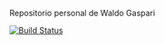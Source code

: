 ﻿Repositorio personal de Waldo Gaspari

[![Build Status](https://travis-ci.org/WaldoGaspari/aydoo-2018.svg?branch=master)](https://travis-ci.org/WaldoGaspari/aydoo-2018)